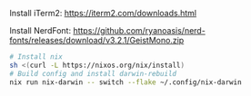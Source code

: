 Install iTerm2: https://iterm2.com/downloads.html

Install NerdFont: https://github.com/ryanoasis/nerd-fonts/releases/download/v3.2.1/GeistMono.zip

```bash
# Install nix
sh <(curl -L https://nixos.org/nix/install)
# Build config and install darwin-rebuild
nix run nix-darwin -- switch --flake ~/.config/nix-darwin
```

